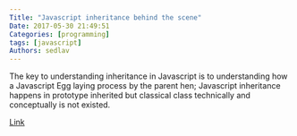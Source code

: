 ```yaml
---
Title: "Javascript inheritance behind the scene"
Date: 2017-05-30 21:49:51
Categories: [programming]
tags: [javascript]
Authors: sedlav
---
```


The key to understanding inheritance in Javascript is to understanding how a Javascript Egg laying process by the parent hen; Javascript inheritance happens in prototype inherited but classical class technically and conceptually is not existed.

[Link](https://hackernoon.com/understand-nodejs-javascript-object-inheritance-proto-prototype-class-9bd951700b29)
